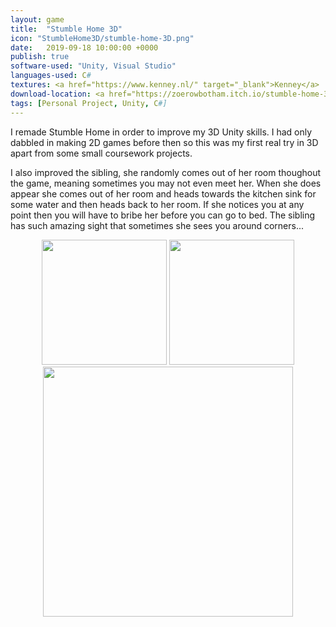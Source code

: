 ```yaml
---
layout: game
title:  "Stumble Home 3D"
icon: "StumbleHome3D/stumble-home-3D.png"
date:   2019-09-18 10:00:00 +0000
publish: true
software-used: "Unity, Visual Studio"
languages-used: C#
textures: <a href="https://www.kenney.nl/" target="_blank">Kenney</a>
download-location: <a href="https://zoerowbotham.itch.io/stumble-home-3d" target="_blank">zoerowbotham.itch.io</a>
tags: [Personal Project, Unity, C#]
---
```


I remade Stumble Home in order to improve my 3D Unity skills. I had only dabbled in making 2D games before then so this was my first real try in 3D apart from some small coursework projects.

I also improved the sibling, she randomly comes out of her room thoughout the game, meaning sometimes you may not even meet her. When she does appear she comes out of her room and heads towards the kitchen sink for some water and then heads back to her room. If she notices you at any point then you will have to bribe her before you can go to bed. The sibling has such amazing sight that sometimes she sees you around corners...

<center>
    <img src="{{ site.baseurl }}/assets/StumbleHome3D/stumble-home-3D-lounge.jpg" style="height: 200px;" />
    <img src="{{ site.baseurl }}/assets/StumbleHome3D/stumble-home-3D-bedroom.jpg" style="height: 200px;" />
</center>

<center><img src="{{ site.baseurl }}/assets/StumbleHome3D/stumble-home-3D-game.jpg" style="height: 400px;" /></center>